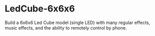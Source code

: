 # LedCube-6x6x6
Build a 6x6x6 Led Cube model (single LED) with many regular effects, music effects, and the ability to remotely control by phone.
